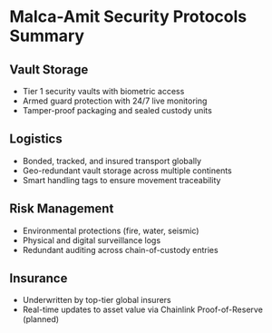 # Malca-Amit Security Protocols Summary

## Vault Storage
- Tier 1 security vaults with biometric access
- Armed guard protection with 24/7 live monitoring
- Tamper-proof packaging and sealed custody units

## Logistics
- Bonded, tracked, and insured transport globally
- Geo-redundant vault storage across multiple continents
- Smart handling tags to ensure movement traceability

## Risk Management
- Environmental protections (fire, water, seismic)
- Physical and digital surveillance logs
- Redundant auditing across chain-of-custody entries

## Insurance
- Underwritten by top-tier global insurers
- Real-time updates to asset value via Chainlink Proof-of-Reserve (planned)